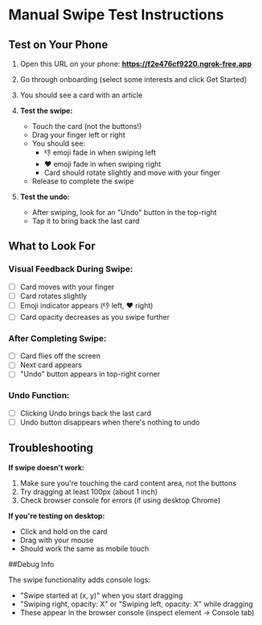 # Manual Swipe Test Instructions

## Test on Your Phone

1. Open this URL on your phone:
   **https://f2e476cf9220.ngrok-free.app**

2. Go through onboarding (select some interests and click Get Started)

3. You should see a card with an article

4. **Test the swipe:**
   - Touch the card (not the buttons!)
   - Drag your finger left or right
   - You should see:
     - 👎 emoji fade in when swiping left
     - ❤️ emoji fade in when swiping right
     - Card should rotate slightly and move with your finger
   - Release to complete the swipe

5. **Test the undo:**
   - After swiping, look for an "Undo" button in the top-right
   - Tap it to bring back the last card

## What to Look For

### Visual Feedback During Swipe:
- [ ] Card moves with your finger
- [ ] Card rotates slightly
- [ ] Emoji indicator appears (👎 left, ❤️ right)
- [ ] Card opacity decreases as you swipe further

### After Completing Swipe:
- [ ] Card flies off the screen
- [ ] Next card appears
- [ ] "Undo" button appears in top-right corner

### Undo Function:
- [ ] Clicking Undo brings back the last card
- [ ] Undo button disappears when there's nothing to undo

## Troubleshooting

**If swipe doesn't work:**
1. Make sure you're touching the card content area, not the buttons
2. Try dragging at least 100px (about 1 inch)
3. Check browser console for errors (if using desktop Chrome)

**If you're testing on desktop:**
- Click and hold on the card
- Drag with your mouse
- Should work the same as mobile touch

##Debug Info

The swipe functionality adds console logs:
- "Swipe started at (x, y)" when you start dragging
- "Swiping right, opacity: X" or "Swiping left, opacity: X" while dragging
- These appear in the browser console (inspect element → Console tab)
